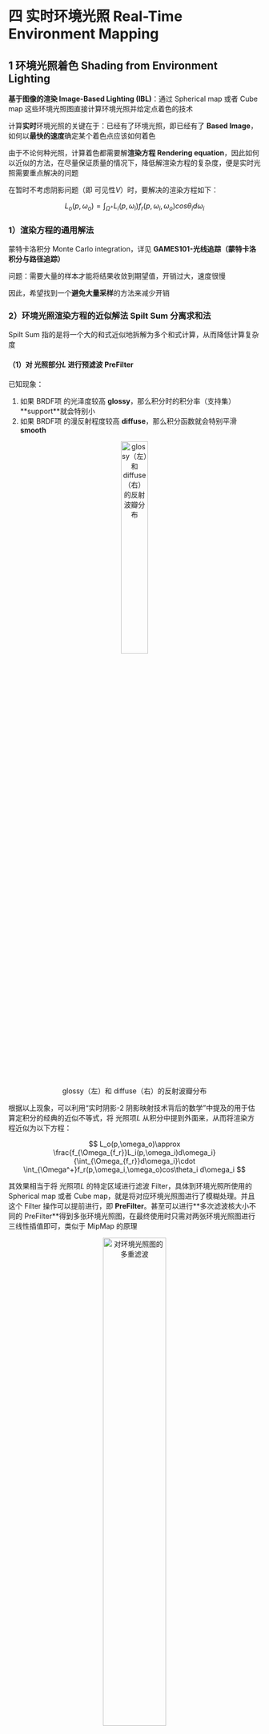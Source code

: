 # 四 实时环境光照 Real-Time Environment Mapping

## 1 环境光照着色 Shading from Environment Lighting

**基于图像的渲染 Image-Based Lighting (IBL)**：通过 Spherical map 或者 Cube map 这些环境光照图直接计算环境光照并给定点着色的技术

计算**实时**环境光照的关键在于：已经有了环境光照，即已经有了 **Based Image**，如何以**最快的速度**确定某个着色点应该如何着色

由于不论何种光照，计算着色都需要解**渲染方程 Rendering equation**，因此如何以近似的方法，在尽量保证质量的情况下，降低解渲染方程的复杂度，便是实时光照需要重点解决的问题

在暂时不考虑阴影问题（即 可见性$V$）时，要解决的渲染方程如下：

$$
L_o(p,\omega_o)=\int_{\Omega^+}L_i(p,\omega_i)f_r(p,\omega_i,\omega_o)cos\theta_i d\omega_i
$$

### 1）渲染方程的通用解法

蒙特卡洛积分 Monte Carlo integration，详见 **GAMES101-光线追踪（蒙特卡洛积分与路径追踪）**

问题：需要大量的样本才能将结果收敛到期望值，开销过大，速度很慢

因此，希望找到一个**避免大量采样**的方法来减少开销


### 2）环境光照渲染方程的近似解法 Spilt Sum 分离求和法

Spilt Sum 指的是将一个大的和式近似地拆解为多个和式计算，从而降低计算复杂度

#### （1）对 光照部分$L$ 进行预滤波 PreFilter

已知现象：

1. 如果 BRDF项 的光泽度较高 **glossy**，那么积分时的积分率（支持集）**support ​**就会特别小
2. 如果 BRDF项 的漫反射程度较高 **diffuse**，那么积分函数就会特别平滑 **smooth**

<div align=center>
<img src="../assets/image-20230706173544-d2sewdy.png" width = "33%" alt="glossy（左）和 diffuse（右）的反射波瓣分布" />
<figcaption>glossy（左）和 diffuse（右）的反射波瓣分布</figcaption>
</div>

根据以上现象，可以利用“实时阴影-2 阴影映射技术背后的数学”中提及的用于估算定积分的经典的近似不等式，将 光照项$L$ 从积分中提到外面来，从而将渲染方程近似为以下方程：

$$
L_o(p,\omega_o)\approx \frac{f_{\Omega_{f_r}}L_i(p,\omega_i)d\omega_i}{\int_{\Omega_{f_r}}d\omega_i}\cdot \int_{\Omega^+}f_r(p,\omega_i,\omega_o)cos\theta_i d\omega_i
$$

其效果相当于将 光照项$L$ 的特定区域进行滤波 Filter，具体到环境光照所使用的 Spherical map 或者 Cube map，就是将对应环境光照图进行了模糊处理。并且这个 Filter 操作可以提前进行，即 **PreFilter**。甚至可以进行**多次滤波核大小不同的 PreFilter ​**得到多张环境光照图，在最终使用时只需对两张环境光照图进行三线性插值即可，类似于 MipMap 的原理

<div align=center>
<img src="../assets/image-20230706180019-vnf0bdi.png" width = "50%" alt="对环境光照图的多重滤波" />
<figcaption>对环境光照图的多重滤波</figcaption>
</div>

Spilt Sum 的第一步最终实现的效果就是将**多次**的采样变为**一次**对 理想镜面反射方向$r$ 的直接采样：

<div align=center>
<img src="../assets/image-20230706181242-amed6t0.png" width = "33%" alt="对 光照部分L 的预滤波 PreFilter" />
<figcaption>对 光照部分L 的预滤波 PreFilter</figcaption>
</div>


#### （2）对 BRDF 项的所有可能组合情况进行预计算 Precompute

以下内容以微表面模型 Microfacet Model 作为例子进行讨论。微表面模型的具体内容可参考 **GAMES101-材质与外观（微表面模型）**

##### a）初始情况

微表面模型的 BRDF 如下：

$$
f_r(p,\omega_i,\omega_o)=\frac{F(\omega_o,h)G(\omega_i,\omega_o,h)D(h)}{4(n\cdot\omega_i)(n\cdot\omega_o)}
$$

其中 $F$、$G$ 和 $D$ 分别是菲涅尔方程、几何遮蔽函数和法线分布函数。其中 $h$ 是介于 $\omega_i$ 和 $\omega_o$ 之间的半程向量 (half vector)

其中 菲涅尔项$F$ 如下：

<div align=center>
<img src="../assets/image-20230707103909-671bp9p.png" width = "67%" alt="菲涅尔项F" />
<figcaption>菲涅尔项F</figcaption>
</div>

在该 BRDF 模型上直接对所有可能组合情况进行预计算，需要考虑 **RGB**、**roughness**、**入射角度**​$\omega_i$（这里表现为半程向量 $h$） 共**五维**的情况来打表，计算和存储量为海量，无法实现


##### b）对 菲涅尔项$F$ 和 微表面分布函数$D$ 的近似

对于 菲涅尔项$F$ 可以进行石里克近似 Schlick's approximation：

$$
F(\omega_o,h)=R_0+(1-R_0)(1-\omega_o\cdot h)^5
$$

其中，$R_0=\left(\frac{\eta_1-\eta_2}{\eta_1+\eta_2}\right)^2$是基底颜色（基础反射率），其中 $\eta_1$ 和 $\eta_2$ 是着色点所处表面两侧介质的折射率

对于 微表面分布函数$D$ 的分布可以用 Beckmann 模型描述：

$$

$$

其中 $\alpha$ 定义了 roughness，$h$ 是介于 $\omega_i$ 和 $\omega_o$ 之间的半程向量（可以被认为与 入射角$\omega_i$ 相关）

通过以上近似，就可以将最开始的**五维**降低为**三维**：**基底颜色**​$R_0$、**粗糙度roughness**、**入射角度**​$\omega_i$


##### c）将 菲涅尔项$F$ 的 基础反射率$R_0$ 提取到定积分外部

通过如下变换将 $R_0$ 提取到定积分外部：

$$
\int_{\Omega^+}f_r(p,\omega_i,\omega_o)cos\theta_i d\omega_i
\\
=\int_{\Omega^+}f_r(p,\omega_i,\omega_o)\frac{F(\omega_o,h)}{F(\omega_o,h)}cos\theta_id\omega_i
\\
=\int_{\Omega^+}\frac{f_r(p,\omega_i,\omega_o)}{F(\omega_o,h)}F(\omega_o,h)cos\theta_id\omega_i
\\
\approx \int_{\Omega^+}\frac{f_r(p,\omega_i,\omega_o)}{F(\omega_o,h)}(R_0+(1-R_0)(1-\omega_o\cdot h)^5)cos\theta_id\omega_i
\\
=\int_{\Omega^+}\frac{f_r(p,\omega_i,\omega_o)}{F(\omega_o,h)}(R_0(1-(1-\omega_o\cdot h)^5)+(1-\omega_o\cdot h)^5)cos\theta_id\omega_i
\\
=R_0\int_{\Omega^+}f_r(p,\omega_i,\omega_o)(1-(1-\omega_o\cdot h)^5)cos\theta_id\omega_i
+\int_{\Omega}f_r(p,\omega_i,\omega_o)(1-\omega_o\cdot h)^5 cos\theta_i d\omega_i
$$

于是定积分的部分不再依赖于 基础反射率$R_0$，在预计算时只需要考虑 **粗糙程度roughness ​**和 **入射角度**​$\theta$​**​ ​**即可

<div align=center>
<img src="../assets/image-20230707112710-2wkxx51.png" width = "25%" alt="二维预计算 BRDF 的查找表" />
<figcaption>二维预计算 BRDF 的查找表</figcaption>
</div>

通过以上过程将一个五维的预计算降低至二维，使得其消耗很小，从而能在实时光照中实现对 BRDF项 的所有可能组合情况进行预计算

综上，通过 Spilt Sum 分离求和法成功实现对环境光照渲染方程的近似求解，最终实现的效果对比如下：

<div align=center>
<img src="../assets/image-20230707112824-6ohbuuh.png" width = "67%" alt="Spilt Sum 分离求和法求解环境光照的效果" />
<figcaption>Spilt Sum 分离求和法求解环境光照的效果</figcaption>
</div>


## 2 环境光照阴影 Shadow from Environment Lighting

如果在着色时需要考虑环境光的可见性，则实现实时环境光照是一个相当困难的问题：

1. 因为环境光照来自四面八方，所以如果把环境光照下的着色看作多光绘制 (many-light rendering)，则每一个光源都要生成一张阴影图，那么阴影图的数量将极其庞大
2. 而如果把该问题看作抽样问题，则环境光照的 可见性项$V$ 可能是任意复杂度，不能根据 Split Sum 方法估计积分结果。因为 光照项$L$ 的支撑集是整个半球（即 support 很大，因为是四面八方的环境光）、BRDF项 也可能并不平滑（在 光照项$L$ 的 support 很大的情况下想要用 Split Sum 方法则必须保证另一项 BRDF 的积函数十分平滑，然而这并不一定，比如材质很 glossy 的时候），以上约束导致并不能利用 Split Sum 方法将 可见性项$V$ 拆解到定积分的外面

因此工业界的一般解决方案是选取环境中最亮的那个光源（例如太阳）或前几个光源生成阴影图，然后由此生成阴影


## 3 预计算辐射亮度传输 Precomputed Radiance Transfer (PRT)

之前提到环境光照阴影是很难在实时实现渲染的，但是 **预计算辐射亮度传输PRT ​**技术是这个问题的一个解决方案

在了解 PRT 前需要了解的前置基础知识：

1. **频域 Frequency Domain 和滤波 Filtering**
2. **球谐函数 Spherical Harmonics 及其基函数 Basis functions**

### 1）频域 **Frequency Domain 和滤波 Filtering**

详细内容参考 **GAMES101-光栅化（深度测试与抗锯齿）**

在此基础上对于渲染方程的定积分的一个更通用的理解：

两个函数 $f(x)$ 和 $g(x)$ 相乘的结果再进行积分，这个操作可以认为是一个卷积/滤波。而 $f(x)$ 和 $g(x)$ 相乘后再积分可以认为是**时域上两个信号相乘后再卷积**，其结果就是**频域上的两个信号相乘**（参考卷积定理 Convolution Theorem）

而如果这两个频域上的信号有一个是**低频 Low frequency ​**的，则它们相乘的结果也是低频的，也就对应着卷积后的结果是**平滑 smooth ​**的。积分后结果的频率取决于两个信号中**更低**的那个的频率（两个频谱图相乘，如果一个地方没信号，相乘的结果当然也就没信号了）


### 2）**球谐函数 Spherical Harmonics 及其基函数 Basis functions**

#### （1）基函数 Basis functions

一个函数 $f(x)$ 可以描述为其他一系列函数的线性组合，这些组合的函数就称为函数 $f(x)$ 的**基函数 Basis functions**

$$
f(x)=\sum\limits_ic_i\cdot B_i(x)
$$

例如，傅里叶级数展开的一系列函数就是一套基函数


#### （2）球谐函数 Spherical Harmonics

球谐函数 Spherical Harmonics：指的是一系列定义在**球面**上的**二维基函数**

不同阶的 SH基函数 如下：

<div align=center>
<img src="../assets/image-20230710100629-mvzvlca.png" width = "50%" alt="不同阶的 SH基函数" />
<figcaption>不同阶的 SH基函数</figcaption>
</div>

每一阶 SH 有 2L+1 个基函数，前 n 阶 SH 共有 n^2 ​^个基函数。L 越大则代表频率越大

对于一个二维球面函数，如果想要展开成一系列 SH基函数 的线性组合，计算每一个基函数前面的系数 $c_i$（这个过程可以被称为投影，即将一个二维球面函数投影到每一个 SH基函数 上）的公式如下：

$$
c_i=\int_{\Omega}f(\omega)B_i(\omega)\mathrm{d}\omega
$$

注：投影操作一般是通过点乘实现的，而这个积分的本质其实就是点乘

这样就可以得到每一个二维球面函数关于 SH基函数 的线性组合表达式了。不过一般情况下，为了避免过于复杂的计算量，并且保证实现效果的前提下，只会使用到前4阶 (L = 0~3) 的 SH基函数


#### （3）球谐函数的一些重要性质

1. orthonormal（正交性）：SH是一组正交基，SH的一个基函数投影到另一个任意基函数上的值为0：$\int_{\Omega}B_i(i)\cdot B_j(i)\mathrm{d}i=1(i=j);\int_{\Omega}B_i(i)\cdot B_j(i)\mathrm{d}i=0(i\ne j)$
2. simple projection/reconstruction（投影运算简单）：$c_i=\int_{\Omega}f(\omega)B_i(\omega)\mathrm{d}\omega$
3. simple rotation（旋转运算简单）：任何一个被一组SH基函数线性组合表示的二维球面函数发生旋转时，可以等价为对每一个基函数进行旋转，而每一个基函数旋转后的结果，都可以被其同阶的基函数的线性组合表示（因此可以很方便地进行预计算——提前打表）
4. simple convolution（卷积运算简单）


#### （4）球谐函数的使用实例：环境光下的漫反射着色计算

UC San Diego 的 Ravi Ramamoorthi 教授的博士论文：[Precomputation-Based Rendering (Ravi Ramamoorthi)](https://cseweb.ucsd.edu/~ravir/prtsurvey.pdf)

主要思想：当计算漫反射时，渲染方程的 BRDF项 仅需要**前三阶共9个 ​**SH基函数 即可较为准确地描述出来，即只需要前三阶的低频信息即可。而考虑到渲染方程的积分可以视为**频域上的两个信号 ​**​****​**项 和 BRDF项 相乘**，若其中的 BRDF项 为低频的，则结果也是低频的，此处的 BRDF项 就类似于一个**低通滤波器**，因此对于 光照$L$项 也就根本**不需要高频信息**来描述，仅需要前三阶的低频信息即可

在 BRDF项 仅使用前3阶 SH基函数 描述的同时，对 光照$L$项 也仅使用前3阶 SH基函数 描述的实现效果：

<div align=center>
<img src="../assets/image-20230710112744-8e6xxcu.png" width = "50%" alt="仅使用前3阶 SH基函数 描述 光照L项 和 BRDF项 的漫反射着色" />
<figcaption>仅使用前3阶 SH基函数 描述 光照L项 和 BRDF项 的漫反射着色</figcaption>
</div>

综上所述：

1. 当想要尽量完整地描述光照信息时，使用足量的 SH基函数 进行描述
2. 当只需要低频的信息时（比如漫反射下的 BRDF项 和与其关联的 $L$项），使用低频的 SH基函数 描述即可实现


有关球谐函数的两个个比较易懂的解释参考：

[球谐函数介绍（Spherical Harmonics） - 知乎 (zhihu.com)](https://zhuanlan.zhihu.com/p/351289217)

[球面高斯介绍（Spherical Gaussian） - 知乎 (zhihu.com)](https://zhuanlan.zhihu.com/p/514017351)


### 3）预计算辐射亮度传输 Precomputed Radiance Transfer (PRT)

对于环境光照计算的完整渲染方程如下：

<div align=center>
<img src="../assets/image-20230710114057-xrdvgi7.png" width = "50%" alt="计算环境光照的渲染方程" />
<figcaption>计算环境光照的渲染方程</figcaption>
</div>

如果想要计算这个积分，则对于每一个着色点 shading point，需要计算6（Map的六个图） * 64 * 64（分辨率）次，计算量极为庞大

**预计算辐射亮度传输 PRT ​**的核心思想是假设场景中的只有光照会发生变化，将绘制方程的被积函数拆分成光照 (lighting) 和光线传输 (light transport) 这两部分，并分别预计算两者的纹理图像，再把图像从空间域（时域）转换到频域，最终把着色时绘制方程中的定积分计算转换成**向量的点积** (Diffuse Case)，或者转换成**向量与矩阵的乘法 ​**(Glossy Case)

<div align=center>
<img src="../assets/image-20230710120530-ausqjau.png" width = "67%" alt="光照项 (lighting) 和光线传输项 (light transport)" />
<figcaption>光照项 (lighting) 和光线传输项 (light transport)</figcaption>
</div>


#### （1）预计算光照项 (lighting) 和光线传输项 (light transport)

对于光照项 Lighting，可以用 SH基函数 的线性组合来近似表示

对于光线传输项 Lighting transport，在场景只有光照情况会发生改变时，可以被视为一个二维球面函数，也可以用 SH基函数 的线性组合来近似表示

即，将光照项 Lighting 和光线传输项 Lighting transport 的信号从时域（空间域）转换到频域：

$$
L_i(\omega_i)\approx\sum_p l_p B_p(\omega_i)
$$

$$
T(\omega_i,\omega_o)\approx \sum_q t_q(\omega_o) \cdot B_q(\omega_i)
$$


#### （2）PRT 的 Diffuse Case

##### A）Diffuse Case 下对渲染方程的第一种拆解方式

在漫反射模型中，**BRDF项 ​**可以认为是一个 **常数**​****，与光线 入射方向$\omega_i$​~​ ​~和 视角方向$\omega_o$​~​ ​~均没有关系，因此在渲染方程中可以拆解到积分外面：

$$
L(\omega_o)=\int_{\Omega^+}L_i(\omega_i)f_r(p,\omega_i,\omega_o)cos\theta_i V(\omega_i) \mathrm{d}\omega_i
\\
=\rho \cdot \int_{\Omega^+}L_i(\omega_i)cos\theta_i V(\omega_i) \mathrm{d}\omega_i
$$

对于**光照项 Lighting**，可以用 **SH基函数 的线性组合**来近似表示（p 是对基函数的计数，$\omega_i$ 是光线入射方向）：

$$
L_i(\omega_i)\approx\sum_p l_p B_p(\omega_i)
$$

在 PRT 中，可以**交换积分和求和**得到基本近似的结果，因此渲染方程转换为如下表示：

$$
L(\omega_o)=\rho \cdot \sum_p l_p \cdot \int_{\Omega^+}B_p(\omega_i)cos\theta_i V(\omega_i) \mathrm{d}\omega_i
$$

此时，积分项 $\int_{\Omega^+}B_p(\omega_i)cos\theta_i V(\omega_i) \mathrm{d}\omega_i$ 的计算结果很凑巧就是光线传输项 Lighting transport ****​**​ 用 SH基函数 线性表示时的系数 ​**​****

（注：这里这个“凑巧”的推导过程如下：$f(\omega_i)$ 是一个二维球面函数，其可以用 SH基函数 近似线性表示为 $f(\omega_i)\approx\sum\limits_{p}t_p\cdot B_p(\omega_i)$，而想要求每个基函数对应的系数 $t_p$，就需要求 $f(\omega_i)$ 在这个基函数下面的投影，也就是求下面这个定积分：$t_p=\int_{\Omega^+} f(\omega_i)·B_p(\omega_i)\mathrm{d}\omega_i$，将 $f(\omega_i)$ 展开就是 $t_p=\int_{\Omega^+} B_p(\omega_i)cos\theta_i V(\omega_i) \mathrm{d}\omega_i$，就是上面这个积分项）

最终得到渲染方程的近似表示如下：

$$
L(\omega_o) \approx \rho \cdot \sum_p l_p t_p
$$

这样，渲染方程就近似简化为了对一个**点积**进行求和，其中 $l_i$ 和 $T_i$ 可以被预计算打表，只要对于每一个着色点提前对球面函数求在每一个基函数上的投影以得到每一个基函数的系数即可

以上分析的完整过程如下：

<div align=center>
<img src="../assets/image-20230710151455-bgplwvb.png" width = "50%" alt="PRT 的 Diffuse Case 的 第一种拆解方式" />
<figcaption>PRT 的 Diffuse Case 的 第一种拆解方式</figcaption>
</div>

这个简化过程的缺点在于：除了光照之外（仅限于环境光照发生的旋转），**场景必须是不可变的**。因为一旦场景发生了更改，$t_p=\int_{\Omega^+} B_p(\omega_i)cos\theta_i V(\omega_i) \mathrm{d}\omega_i$ 中的这个定积分结果就会发生变化，$t_p$ 的值就会发生变化，提前打表的结果就无效了。那么为什么类似情况的光照（仅限于环境光照发生的旋转）的 $L(\omega_i)$ 不受影响呢？因为根据球谐函数**旋转运算简单 simple rotation ​**的性质，当光照信息这个球面函数发生旋转时，相当于每一个基函数都发生对应旋转，而基函数旋转后可以直接表示为另一套基函数的组合，因此只需要额外打一张**旋转角度-基函数系数**的表然后在光照信息发生旋转时代入计算就可以解决该问题

注：对于可预计算的 $t_p$（对应下图的 $T_i$），可以把其中的 $B_p(\omega_i)$（对应下图的$B_i(i)$）视为一套以基函数作为光照的另类的光照项 Lighting，这样 $t_p$ 就是对这套光照项的预计算，最后的渲染方程就是将这套预计算的每个值分别乘一个系数 $l_p$ 然后求和的结果：

<div align=center>
<img src="../assets/image-20230710144416-woit89w.png" width = "50%" alt="对于光线传输项的基函数系数 Ti 的一种特殊理解方式" />
<figcaption>对于光线传输项的基函数系数 Ti 的一种特殊理解方式</figcaption>
</div>


##### B）Diffuse Case 下对渲染方程的第二种拆解方式

对于 Diffuse Case，渲染方程的光照传输项中的 BRDF 部分和视角方向 $\omega_o$ 无关，此时光照项 Lighting 和光线传输项 Lighting transport 可以都用 **SH基函数 的线性组合**来近似表示：

$$
L_i(\omega_i)\approx\sum_p l_p B_p(\omega_i)
$$

$$
T(\omega_i)\approx \sum_q t_q  B_q(\omega_i)
$$

然后将其代入渲染方程得到下式：

$$
L(\omega_o)\approx \sum_p\sum_q l_pt_q\int_{\Omega^+}B_p(\omega_i)B_q(\omega_i) d\omega_i
$$

虽然这个双重求和公式看起来是 $O(n^2)$ 的复杂度，但是根据球谐函数的**正交性**特性， $B_p(\omega_i)·B_q(\omega_i)$ 的值只有在 $p$ 和 $q$ 是相同情况下（即同一个基函数）才不是0。这意味着这个双重求和只需要求 $p=q$ 的情况，又降低为 $O(n)$ 复杂度了

以上分析的完整过程如下：

<div align=center>
<img src="../assets/image-20230710182135-88f4t5r.png" width = "50%" alt="PRT 的 Diffuse Case 的 第二种拆解方式" />
<figcaption>PRT 的 Diffuse Case 的 第二种拆解方式</figcaption>
</div>


#### （3）PRT 的 Glossy Case

Glossy 的物体相对于 Diffuse 的物体，其渲染方程最大的一点区别在于：BRDF项 不再是一个常数，而是**和光线入射方向 ​**​****​**​ 和视角方向 ​**​****​**​ 直接相关**。光线入射方向**​ ​**​****​**​ ​**在之前的讨论中一直是看作一个可变量处理，因此不影响复杂度；但是视角方向**​ ​**​****​**​ ​**在 Glossy Case 中是一个新增的可变量，这就导致以 PRT 的方法近似得到的渲染方程（以第一种拆解方式为例）新增了一个维度**​ ​**​****：

$$
L(\omega_o) \approx \sum_p l_p t_p(\omega_o)
$$

对此的一个直观的理解就是：之前 Diffuse Case 无论摄像机视角怎么移动，着色结果都不会发生变化，因此 $T_i$ 可以直接打表进行一个**一维的预计算**；而在 Glossy Case 中一旦摄像机视角**​ ​**​****​**​ ​**发生移动，$t_p$ 作为一个**关于 ​**​****​**​ 的二维函数（**​****​**​ 和 ​**​****​**）**就会发生变化，如果仍然想要为 $t_p$ 进行打表，需要为场景中的每一个可能的摄像机视角（$\theta$ 和 $\phi$）进行打表，这显然是一个极其大的计算和存储量

进一步，考虑到 $t_p(\omega_o)$ 本身也是一个二维球面函数，也可以利用 **SH基函数 的线性组合**来表示（注意由于 $t_p$ 本身就是一个根据 $p$ 变化的值，已经有了一个维度，这里再进行一次近似变换需要多出一个维度，所以前面的系数是一个二维矩阵 $t_{pk}$，而不是之前的一维向量）：

$$
t_p(\omega_o)=\sum_kt_{pk}B_k(\omega_o)
$$

代入到公式中可以得到如下近似渲染方程：

$$
L(\omega_o)\approx\sum_p (\sum_k l_p t_{pk})B_k(\omega_o)
$$

其实现的计算效果如下：

<div align=center>
<img src="../assets/image-20230710190400-m5l5nh9.png" width = "50%" alt="PRT 的 Glossy Case 简化为向量和矩阵的乘积" />
<figcaption>PRT 的 Glossy Case 简化为向量和矩阵的乘积</figcaption>
</div>

这样，渲染方程就近似简化为了对一个**向量和矩阵的乘积**进行求和，每一个着色点需要提前对球面函数 $L(\omega_i)$ 求在每一个基函数上的投影以得到每一个基函数的系数 $l_p$，然后对于这一维的每一种情况再求一次对球面函数 $t_p(\omega_o)$ 在每一个基函数上的投影以得到每一个基函数的系数 $t_{pk}$

以上分析的完整过程如下：

<div align=center>
<img src="../assets/image-20230710191235-9p0c0mt.png" width = "50%" alt="PRT 的 Glossy Case 的第一种拆解方式" />
<figcaption>PRT 的 Glossy Case 的第一种拆解方式</figcaption>
</div>

<div align=center>
<img src="../assets/image-20230710191305-dzmme0m.png" width = "50%" alt="PRT 的 Glossy Case 的第二种拆解方式" />
<figcaption>PRT 的 Glossy Case 的第二种拆解方式</figcaption>
</div>

Glossy Case 的代价相对 Diffuse Case 大幅提升，体现在

1. 存储空间上，每个点都需要额外存储一个二维的 transport matrix，而不是之前的一个一维向量 $t_p$
2. 时间复杂度上，以使用前4阶 SH基函数 的情况为例，Diffuse Case 的每个点只需要计算1次 size 为16的向量点乘，而 Glossy Case 的每个点需要将计算1次 size 为16的向量和 size 为16\*16的矩阵的乘积


### 4）PRT 的优缺点

PRT 的优势：

1. 对于任何光线路径，从没有反射的 LE (Light-Eye)，到简单的直接光照 L(D|G)E (Light-Diffuse/Glossy-Eye)，再到复杂的数次 bounce 的间接光照 L(D|G)\*E 以及涉及到镜面反射的 LS*\(D|G)\*E (Light-Specular-Diffuse/Glossy-Eye)，都可以**将 L 和 E 之间的部分看作是 Light Transport项**，然后利用 PRT 的思想进行对应的预计算（虽然情况越复杂预计算所需的空间和时间开销越大，但是不论多长时间其都是独立于实时渲染之外的）
2. 预计算带来的实时渲染效率的提高十分显著

PRT 的缺陷：

1. PRT 的预计算要求**场景不可动**（但是视角和光源可动）
2. PRT **只适用于比较低频的信息**，对于高频的信息（例如材质特别 Glossy，接近于镜面反射的）实现效果不好，因为高频信息需要特别高阶的 SH基函数 才能够近似。因此，虽然根据 PRT 的优势1，它其实任何光照（包括实时全局光照）都可以实现，不仅限于实时环境光照，但是实际应用中考虑到开销问题，PRT 的主要应用场景还是在大部分都是低频信息的实时环境光照
3. 大量的预计算数据，预计算需要的时间和空间的开销很大


### 4）补充内容：小波函数 Wavelet

**小波函数 Wavelet ​**和球谐函数类似，也是一系列的基函数。区别于球谐函数是定义在球面上的，小波函数可以理解为定义在图像块上的，并且不同小波基函数的定义域还不相同

<div align=center>
<img src="../assets/image-20230711103627-zi5w7sv.png" width = "25%" alt="小波函数 Wavelet" />
<figcaption>小波函数 Wavelet</figcaption>
</div>

小波函数相对于球谐函数的优势在于：它支持表示**全频率的信息**，对于高频信息的还原效果显著优于球谐函数，因此对于高频的光照和阴影信息都可以较好地还原

<div align=center>
<img src="../assets/image-20230711103731-qfpzhv3.png" width = "50%" alt="球谐函数和小波函数实现环境光照的对比" />
<figcaption>球谐函数和小波函数实现环境光照的对比</figcaption>
</div>

但是对应的，小波函数也有其劣势：**不支持快速旋转**。一旦发生旋转的光照只能被认为是一个新的光照，所有计算过程需要全部重新走一遍（对应的，球谐函数由于有 simple rotation 的性质，对于光照的旋转十分支持，不需要重新计算所有数据）

小波函数的具体内容在此不做额外展开